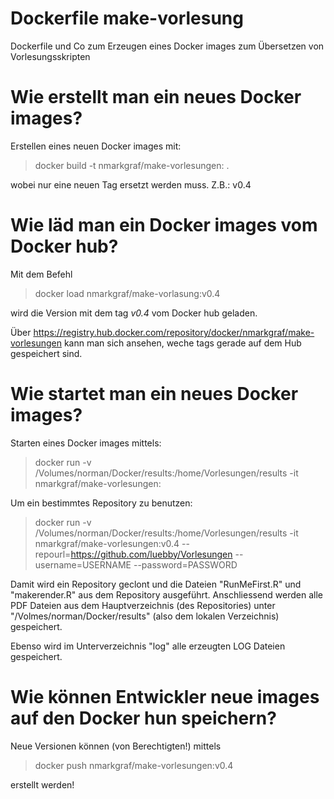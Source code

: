 # Dockerfile make-vorlesung

Dockerfile und Co zum Erzeugen eines Docker images zum Übersetzen von Vorlesungsskripten


# Wie erstellt man ein neues Docker images?

Erstellen eines neuen Docker images mit:

> docker build -t nmarkgraf/make-vorlesungen:<tag> .

wobei <tag> nur eine neuen Tag ersetzt werden muss. Z.B.: v0.4


# Wie läd man ein Docker images vom Docker hub?

Mit dem Befehl

> docker load nmarkgraf/make-vorlasung:v0.4

wird die Version mit dem tag *v0.4* vom Docker hub geladen.

Über https://registry.hub.docker.com/repository/docker/nmarkgraf/make-vorlesungen kann man sich ansehen,
weche tags gerade auf dem Hub gespeichert sind.

# Wie startet man ein neues Docker images?

Starten eines Docker images mittels:

> docker run -v /Volumes/norman/Docker/results:/home/Vorlesungen/results -it nmarkgraf/make-vorlesungen:<tag>

Um ein bestimmtes Repository zu benutzen:

> docker run -v /Volumes/norman/Docker/results:/home/Vorlesungen/results -it nmarkgraf/make-vorlesungen:v0.4 --repourl=https://github.com/luebby/Vorlesungen --username=USERNAME --password=PASSWORD

Damit wird ein Repository geclont und die Dateien "RunMeFirst.R" und "makerender.R" aus dem Repository ausgeführt.
Anschliessend werden alle PDF Dateien aus dem Hauptverzeichnis (des Repositories) unter "/Volmes/norman/Docker/results" (also dem lokalen Verzeichnis) gespeichert.

Ebenso wird im Unterverzeichnis "log" alle erzeugten LOG Dateien gespeichert.

# Wie können Entwickler neue images auf den Docker hun speichern?

Neue Versionen können (von Berechtigten!) mittels

> docker push nmarkgraf/make-vorlesungen:v0.4 

erstellt werden!